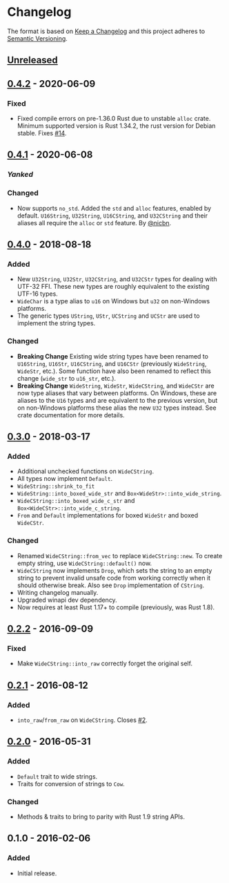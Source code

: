 # Changelog

The format is based on [Keep a Changelog](http://keepachangelog.com/en/1.0.0/)
and this project adheres to [Semantic Versioning](http://semver.org/spec/v2.0.0.html).

## [Unreleased]

## [0.4.2] - 2020-06-09 <a name="0.4.2"></a>
### Fixed
- Fixed compile errors on pre-1.36.0 Rust due to unstable `alloc` crate. Minimum supported version
  is Rust 1.34.2, the rust version for Debian stable. Fixes [#14].

## [0.4.1] - 2020-06-08 <a name="0.4.1"></a>
### ***Yanked***
### Changed
- Now supports `no_std`. Added the `std` and `alloc` features, enabled by default. `U16String`,
  `U32String`, `U16CString`, and `U32CString` and their aliases all require the `alloc` or `std`
  feature. By [@nicbn].

## [0.4.0] - 2018-08-18 <a name="0.4.0"></a>
### Added
- New `U32String`, `U32Str`, `U32CString`, and `U32CStr` types for dealing with UTF-32 FFI. These
  new types are roughly equivalent to the existing UTF-16 types.
- `WideChar` is a type alias to `u16` on Windows but `u32` on non-Windows platforms.
- The generic types `UString`, `UStr`, `UCString` and `UCStr` are used to implement the string
  types.

### Changed
- **Breaking Change** Existing wide string types have been renamed to `U16String`, `U16Str`,
  `U16CString`, and `U16CStr` (previously `WideString`, `WideStr`, etc.). Some function have
  also been renamed to reflect this change (`wide_str` to `u16_str`, etc.).
- **Breaking Change** `WideString`, `WideStr`, `WideCString`, and `WideCStr` are now type aliases
  that vary between platforms. On Windows, these are aliases to the `U16` types and are equivalent
  to the previous version, but on non-Windows platforms these alias the new `U32` types instead.
  See crate documentation for more details.

## [0.3.0] - 2018-03-17 <a name="0.3.0"></a>
### Added
- Additional unchecked functions on `WideCString`.
- All types now implement `Default`.
- `WideString::shrink_to_fit`
- `WideString::into_boxed_wide_str` and `Box<WideStr>::into_wide_string`.
- `WideCString::into_boxed_wide_c_str` and `Box<WideCStr>::into_wide_c_string`.
- `From` and `Default` implementations for boxed `WideStr` and boxed `WideCStr`.

### Changed
- Renamed `WideCString::from_vec` to replace `WideCString::new`. To create empty string, use
  `WideCString::default()` now.
- `WideCString` now implements `Drop`, which sets the string to an empty string to prevent invalid
  unsafe code from working correctly when it should otherwise break. Also see `Drop` implementation
  of `CString`.
- Writing changelog manually.
- Upgraded winapi dev dependency.
- Now requires at least Rust 1.17+ to compile (previously, was Rust 1.8).

## [0.2.2] - 2016-09-09 <a name="0.2.2"></a>
### Fixed
- Make `WideCString::into_raw` correctly forget the original self.

## [0.2.1] - 2016-08-12 <a name="0.2.1"></a>
### Added
- `into_raw`/`from_raw` on `WideCString`. Closes [#2].

## [0.2.0] - 2016-05-31 <a name="0.2.0"></a>
### Added
- `Default` trait to wide strings.
- Traits for conversion of strings to `Cow`.
### Changed
- Methods & traits to bring to parity with Rust 1.9 string APIs.

## 0.1.0 - 2016-02-06 <a name="0.1.0"></a>
### Added
- Initial release.

[#2]: https://github.com/starkat99/widestring-rs/issues/2
[#14]: https://github.com/starkat99/widestring-rs/issues/14

[@nicbn]: https://github.com/nicbn

[Unreleased]: https://github.com/starkat99/widestring-rs/compare/v0.4.2...HEAD
[0.4.2]: https://github.com/starkat99/widestring-rs/compare/v0.4.1...v0.4.2
[0.4.1]: https://github.com/starkat99/widestring-rs/compare/v0.4.0...v0.4.1
[0.4.0]: https://github.com/starkat99/widestring-rs/compare/v0.3.0...v0.4.0
[0.3.0]: https://github.com/starkat99/widestring-rs/compare/v0.2.2...v0.3.0
[0.2.2]: https://github.com/starkat99/widestring-rs/compare/v0.2.1...v0.2.2
[0.2.1]: https://github.com/starkat99/widestring-rs/compare/v0.2.0...v0.2.1
[0.2.0]: https://github.com/starkat99/widestring-rs/compare/v0.1.0...v0.2.0
